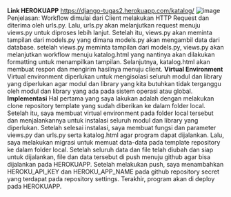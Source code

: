 **Link HEROKUAPP**
https://django-tugas2.herokuapp.com/katalog/
![image](https://user-images.githubusercontent.com/112569195/190311527-4247b0fa-a576-479b-8aea-b5d3f32a53ed.png)
Penjelasan: Workflow dimulai dari Client melakukan HTTP Request dan diterima oleh urls.py. Lalu, urls.py akan melanjutkan request menuju views.py untuk diproses lebih
lanjut. Setelah itu, views.py akan meminta tampilan dari models.py yang dimana models.py akan mengambil data dari database. setelah views.py meminta tampilan dari
models.py, views.py akan melanjutkan workflow menuju katalog.html yang nantinya akan dilakukan formatting untuk menampilkan tampilan. Selanjutnya, katalog.html akan
membuat respon dan mengirim hasilnya menuju client.
**Virtual Environment**
Virtual environment diperlukan untuk mengisolasi seluruh modul dan library yang diperlukan agar modul dan library yang kita butuhkan tidak terganggu oleh modul dan
library yang ada pada sistem operasi atau global.
**Implementasi**
Hal pertama yang saya lakukan adalah dengan melakukan clone repository template yang sudah diberikan ke dalam folder local. Setelah itu, saya membuat virtual environment
pada folder local tersebut dan menjalankannya untuk instalasi seluruh modul dan library yang diperlukan. Setelah selesai instalasi, saya membuat fungsi dan parameter
views.py dan urls.py serta katalog.html agar program dapat dijalankan. Lalu, saya melakukan migrasi untuk memuat data-data pada template repository ke dalam folder local.
Setelah seluruh data dan file telah diubah dan siap untuk dijalankan, file dan data tersebut di push menuju github agar bisa dijalankan pada HEROKUAPP. Setelah melakukan
push, saya menambahkan HEROKU_API_KEY dan HEROKU_APP_NAME pada github repository secret yang terdapat pada repository settings. Terakhir, program akan di deploy pada
HEROKUAPP.
